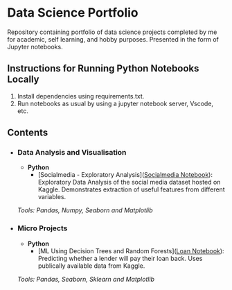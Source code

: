 # Data Science Portfolio
Repository containing portfolio of data science projects completed by me for academic, self learning, and hobby purposes. Presented in the form of Jupyter notebooks.

## Instructions for Running Python Notebooks Locally
1. Install dependencies using requirements.txt.
2. Run notebooks as usual by using a jupyter notebook server, Vscode, etc.

## Contents

- ### Data Analysis and Visualisation
	- __Python__
		- [Socialmedia - Exploratory Analysis]([Socialmedia Notebook](https://github.com/MarBenitez/data-science-portfolio/blob/main/socialmedia%20EDA/socialmedia_EDA.ipynb)): Exploratory Data Analysis of the social media dataset hosted on Kaggle. Demonstrates extraction of useful features from different variables.
		
	_Tools: Pandas, Numpy, Seaborn and Matplotlib_


- ### Micro Projects

	- __Python__
		 -  [ML Using Decision Trees and Random Forests]([Loan Notebook](https://github.com/MarBenitez/data-science-portfolio/blob/main/micro%20projects/lending%20loan%20ML/loan_ML_DC_RF.ipynb)): Predicting whether a lender will pay their loan back. Uses publically available data from Kaggle.

		
	_Tools: Pandas, Seaborn, Sklearn and Matplotlib_
